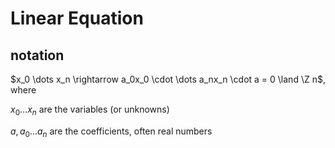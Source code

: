 # Linear Equation

## notation

$x_0 \dots x_n \rightarrow a_0x_0 \cdot \dots a_nx_n \cdot a = 0 \land \Z n$, where

$x_0 \dots x_n$ are the variables (or unknowns)

$a, a_0 \dots a_n$ are the coefficients, often real numbers
